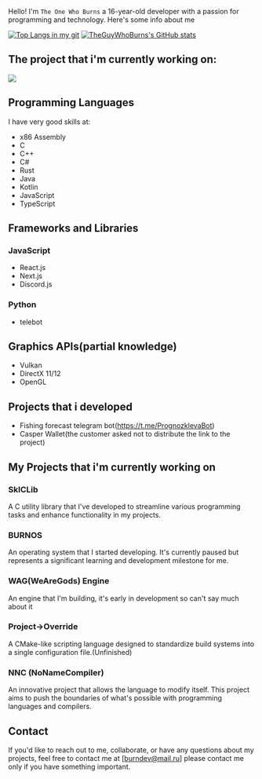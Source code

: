 Hello! I'm `The One Who Burns` a 16-year-old developer with a passion for programming and technology. Here's some info about me

[![Top Langs in my git](https://github-readme-stats.vercel.app/api/top-langs/?username=theguywhoburns)](https://github.com/anuraghazra/github-readme-stats)
[![TheGuyWhoBurns's GitHub stats](https://github-readme-stats.vercel.app/api?username=theguywhoburns)](https://github.com/anuraghazra/github-readme-stats)

## The project that i'm currently working on:
[![](https://github-readme-stats.vercel.app/api/pin/?username=theguywhoburns&repo=Project-Override)](https://github.com/anuraghazra/github-readme-stats)

## Programming Languages
I have very good skills at:
- x86 Assembly
- C
- C++
- C#
- Rust
- Java
- Kotlin
- JavaScript
- TypeScript

## Frameworks and Libraries
### JavaScript
- React.js
- Next.js
- Discord.js
### Python
- telebot

## Graphics APIs(partial knowledge)
- Vulkan
- DirectX 11/12
- OpenGL 

## Projects that i developed
- Fishing forecast telegram bot(https://t.me/PrognozklevaBot)
- Casper Wallet(the customer asked not to distribute the link to the project)

## My Projects that i'm currently working on

### SklCLib
A C utility library that I've developed to streamline various programming tasks and enhance functionality in my projects.

### BURNOS
An operating system that I started developing. It's currently paused but represents a significant learning and development milestone for me.

### WAG(WeAreGods) Engine
An engine that I'm building, it's early in development so can't say much about it

### Project->Override
A CMake-like scripting language designed to standardize build systems into a single configuration file.(Unfinished)

### NNC (NoNameCompiler)
An innovative project that allows the language to modify itself. This project aims to push the boundaries of what's possible with programming languages and compilers.

## Contact
If you'd like to reach out to me, collaborate, or have any questions about my projects, feel free to contact me at [burndev@mail.ru] please contact me only if you have something important.